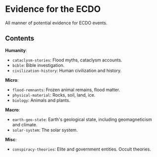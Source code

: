 # Evidence for the ECDO

All manner of potential evidence for ECDO events.

## Contents

**Humanity**:
- `cataclysm-stories`: Flood myths, cataclysm accounts.
- `bible`: Bible investigation.
- `civilization-history`: Human civilization and history.

**Micro**:
- `flood-remnants`: Frozen animal remains, flood matter.
- `physical-material`: Rocks, soil, land, ice.
- `biology`: Animals and plants.

**Macro**:
- `earth-geo-state`: Earth's geological state, including geomagneticism and climate.
- `solar-system`: The solar system.

**Misc**:
- `conspiracy-theories`: Elite and government entities. Occult theories.
